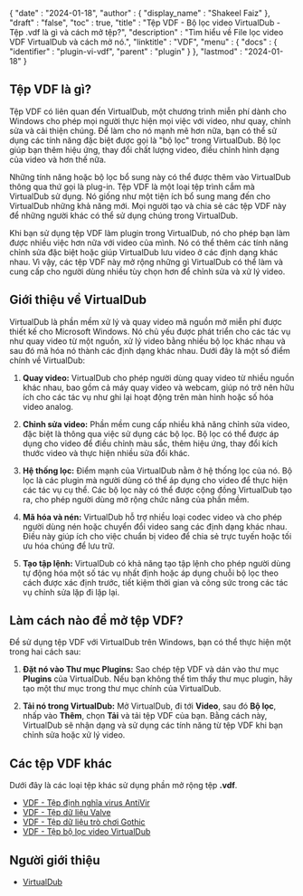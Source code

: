 {
  "date" : "2024-01-18",
  "author" : {
    "display_name" : "Shakeel Faiz"
  },
  "draft" : "false",
  "toc" : true,
  "title" : "Tệp VDF - Bộ lọc video VirtualDub - Tệp .vdf là gì và cách mở tệp?",
  "description" : "Tìm hiểu về File lọc video VDF VirtualDub và cách mở nó.",
  "linktitle" : "VDF",
  "menu" : {
    "docs" : {
      "identifier" : "plugin-vi-vdf",
      "parent" : "plugin"
    }
  },
  "lastmod" : "2024-01-18"
}

## Tệp VDF là gì?

Tệp VDF có liên quan đến VirtualDub, một chương trình miễn phí dành cho Windows cho phép mọi người thực hiện mọi việc với video, như quay, chỉnh sửa và cải thiện chúng. Để làm cho nó mạnh mẽ hơn nữa, bạn có thể sử dụng các tính năng đặc biệt được gọi là "bộ lọc" trong VirtualDub. Bộ lọc giúp bạn thêm hiệu ứng, thay đổi chất lượng video, điều chỉnh hình dạng của video và hơn thế nữa.

Những tính năng hoặc bộ lọc bổ sung này có thể được thêm vào VirtualDub thông qua thứ gọi là plug-in. Tệp VDF là một loại tệp trình cắm mà VirtualDub sử dụng. Nó giống như một tiện ích bổ sung mang đến cho VirtualDub những khả năng mới. Mọi người tạo và chia sẻ các tệp VDF này để những người khác có thể sử dụng chúng trong VirtualDub.

Khi bạn sử dụng tệp VDF làm plugin trong VirtualDub, nó cho phép bạn làm được nhiều việc hơn nữa với video của mình. Nó có thể thêm các tính năng chỉnh sửa đặc biệt hoặc giúp VirtualDub lưu video ở các định dạng khác nhau. Vì vậy, các tệp VDF này mở rộng những gì VirtualDub có thể làm và cung cấp cho người dùng nhiều tùy chọn hơn để chỉnh sửa và xử lý video.

## Giới thiệu về VirtualDub

VirtualDub là phần mềm xử lý và quay video mã nguồn mở miễn phí được thiết kế cho Microsoft Windows. Nó chủ yếu được phát triển cho các tác vụ như quay video từ một nguồn, xử lý video bằng nhiều bộ lọc khác nhau và sau đó mã hóa nó thành các định dạng khác nhau. Dưới đây là một số điểm chính về VirtualDub:

1. **Quay video:** VirtualDub cho phép người dùng quay video từ nhiều nguồn khác nhau, bao gồm cả máy quay video và webcam, giúp nó trở nên hữu ích cho các tác vụ như ghi lại hoạt động trên màn hình hoặc số hóa video analog.

2. **Chỉnh sửa video:** Phần mềm cung cấp nhiều khả năng chỉnh sửa video, đặc biệt là thông qua việc sử dụng các bộ lọc. Bộ lọc có thể được áp dụng cho video để điều chỉnh màu sắc, thêm hiệu ứng, thay đổi kích thước video và thực hiện nhiều sửa đổi khác.

3. **Hệ thống lọc:** Điểm mạnh của VirtualDub nằm ở hệ thống lọc của nó. Bộ lọc là các plugin mà người dùng có thể áp dụng cho video để thực hiện các tác vụ cụ thể. Các bộ lọc này có thể được cộng đồng VirtualDub tạo ra, cho phép người dùng mở rộng chức năng của phần mềm.

4. **Mã hóa và nén:** VirtualDub hỗ trợ nhiều loại codec video và cho phép người dùng nén hoặc chuyển đổi video sang các định dạng khác nhau. Điều này giúp ích cho việc chuẩn bị video để chia sẻ trực tuyến hoặc tối ưu hóa chúng để lưu trữ.

5. **Tạo tập lệnh:** VirtualDub có khả năng tạo tập lệnh cho phép người dùng tự động hóa một số tác vụ nhất định hoặc áp dụng chuỗi bộ lọc theo cách được xác định trước, tiết kiệm thời gian và công sức trong các tác vụ chỉnh sửa lặp đi lặp lại.

## Làm cách nào để mở tệp VDF?

Để sử dụng tệp VDF với VirtualDub trên Windows, bạn có thể thực hiện một trong hai cách sau:

1. **Đặt nó vào Thư mục Plugins:** Sao chép tệp VDF và dán vào thư mục **Plugins** của VirtualDub. Nếu bạn không thể tìm thấy thư mục plugin, hãy tạo một thư mục trong thư mục chính của VirtualDub.

2. **Tải nó trong VirtualDub:** Mở VirtualDub, đi tới **Video**, sau đó **Bộ lọc**, nhấp vào **Thêm**, chọn **Tải** và tải tệp VDF của bạn. Bằng cách này, VirtualDub sẽ nhận dạng và sử dụng các tính năng từ tệp VDF khi bạn chỉnh sửa hoặc xử lý video.

## Các tệp VDF khác

Dưới đây là các loại tệp khác sử dụng phần mở rộng tệp **.vdf**.

- [VDF - Tệp định nghĩa virus AntiVir](/data/vdf/)
- [VDF - Tệp dữ liệu Valve](/game/vdf/)
- [VDF - Tệp dữ liệu trò chơi Gothic](/game/vdf-gothic/)
- [VDF - Tệp bộ lọc video VirtualDub](/plugin/vdf/)

## Người giới thiệu
* [VirtualDub](https://en.wikipedia.org/wiki/VirtualDub)
